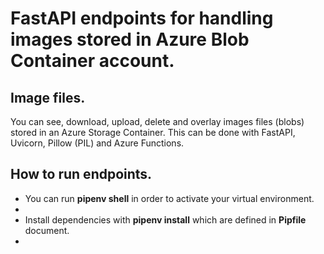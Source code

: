 # FastAPI endpoints for handling images stored in Azure Blob Container account.
## Image files.
You can see, download, upload, delete and overlay images files (blobs) stored in an Azure Storage Container.
This can be done with FastAPI, Uvicorn, Pillow (PIL) and Azure Functions.

## How to run endpoints.
<ul>
<li> You can run <strong>pipenv shell</strong> in order to activate your virtual environment. <li>
<li> Install dependencies with <strong>pipenv install</strong> which are defined in <strong>Pipfile</strong> document. <li>
</ul>

